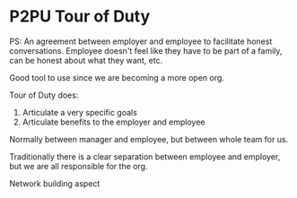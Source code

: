 # P2PU Tour of Duty

PS: An agreement between employer and employee to facilitate honest conversations. Employee doesn't feel like they have to be part of a family, can be honest about what they want, etc.

Good tool to use since we are becoming a more open org.

Tour of Duty does:

1.  Articulate a very specific goals
2.  Articulate benefits to the employer and employee

Normally between manager and employee, but between whole team for us.

Traditionally there is a clear separation between employee and employer, but we are all responsible for the org.

Network building aspect